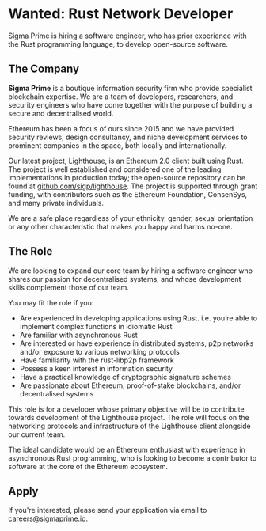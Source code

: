 # Wanted: Rust Network Developer

Sigma Prime is hiring a software engineer, who has prior experience with the Rust programming language, to develop open-source software.

## The Company

**Sigma Prime** is a boutique information security firm who provide specialist blockchain expertise. We are a team of developers, researchers, and security
engineers who have come together with the purpose of building a secure and
decentralised world.

Ethereum has been a focus of ours since 2015 and we have provided security
reviews, design consultancy, and niche development services to prominent
companies in the space, both locally and internationally.

Our latest project, Lighthouse, is an Ethereum 2.0 client built using Rust.
The project is well established and considered one of the leading implementations in production today; the open-source repository can be found at [github.com/sigp/lighthouse](https://github.com/sigp/lighthouse). The project is supported through grant funding, with contributors such as the Ethereum Foundation, ConsenSys, and many private individuals.

We are a safe place regardless of your ethnicity, gender, sexual orientation or any other characteristic that makes you happy and harms no-one.

## The Role

We are looking to expand our core team by hiring a software engineer who shares our passion for decentralised systems, and whose development skills complement those of our team.

You may fit the role if you:

* Are experienced in developing applications using Rust. i.e. you’re able to implement complex functions in idiomatic Rust
* Are familiar with asynchronous Rust
* Are interested or have experience in distributed systems, p2p networks and/or exposure to various networking protocols
* Have familiarity with the rust-libp2p framework
* Possess a keen interest in information security
* Have a practical knowledge of cryptographic signature schemes
* Are passionate about Ethereum, proof-of-stake blockchains, and/or decentralised systems

This role is for a developer whose primary objective will be to contribute towards development of the Lighthouse project. The role will focus on the networking protocols and infrastructure of the Lighthouse client alongside our current team.

The ideal candidate would be an Ethereum enthusiast with experience in asynchronous Rust programming, who is looking to become a contributor to software at the core of the Ethereum ecosystem.

## Apply

If you're interested, please send your application via email to [careers@sigmaprime.io](mailto:careers@sigmaprime.io).
